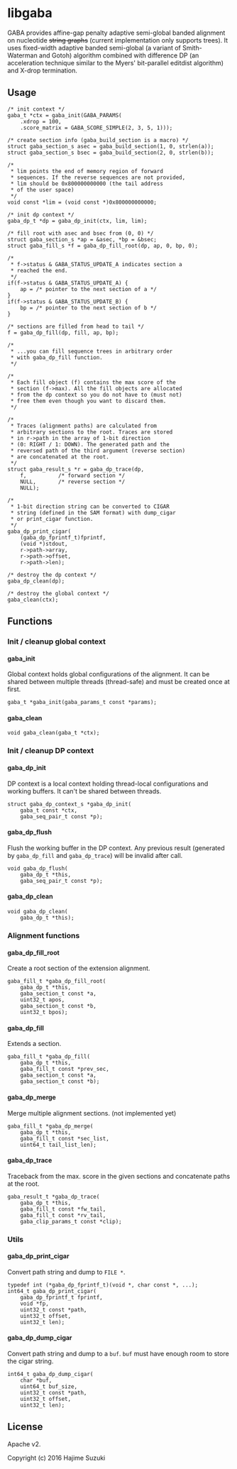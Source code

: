 # libgaba

GABA provides affine-gap penalty adaptive semi-global banded alignment on nucleotide ~~string graphs~~ (current implementation only supports trees). It uses fixed-width adaptive banded semi-global (a variant of Smith-Waterman and Gotoh) algorithm combined with difference DP (an acceleration technique similar to the Myers' bit-parallel editdist algorithm) and X-drop termination.

## Usage

```
/* init context */
gaba_t *ctx = gaba_init(GABA_PARAMS(
	.xdrop = 100,
	.score_matrix = GABA_SCORE_SIMPLE(2, 3, 5, 1)));

/* create section info (gaba_build_section is a macro) */
struct gaba_section_s asec = gaba_build_section(1, 0, strlen(a));
struct gaba_section_s bsec = gaba_build_section(2, 0, strlen(b));

/*
 * lim points the end of memory region of forward
 * sequences. If the reverse sequences are not provided,
 * lim should be 0x800000000000 (the tail address
 * of the user space)
 */
void const *lim = (void const *)0x800000000000;

/* init dp context */
gaba_dp_t *dp = gaba_dp_init(ctx, lim, lim);

/* fill root with asec and bsec from (0, 0) */
struct gaba_section_s *ap = &asec, *bp = &bsec;
struct gaba_fill_s *f = gaba_dp_fill_root(dp, ap, 0, bp, 0);

/*
 * f->status & GABA_STATUS_UPDATE_A indicates section a
 * reached the end.
 */
if(f->status & GABA_STATUS_UPDATE_A) {
	ap = /* pointer to the next section of a */
}
if(f->status & GABA_STATUS_UPDATE_B) {
	bp = /* pointer to the next section of b */
}

/* sections are filled from head to tail */
f = gaba_dp_fill(dp, fill, ap, bp);

/*
 * ...you can fill sequence trees in arbitrary order
 * with gaba_dp_fill function.
 */

/*
 * Each fill object (f) contains the max score of the
 * section (f->max). All the fill objects are allocated
 * from the dp context so you do not have to (must not)
 * free them even though you want to discard them.
 */

/*
 * Traces (alignment paths) are calculated from
 * arbitrary sections to the root. Traces are stored
 * in r->path in the array of 1-bit direction
 * (0: RIGHT / 1: DOWN). The generated path and the
 * reversed path of the third argument (reverse section)
 * are concatenated at the root.
 */
struct gaba_result_s *r = gaba_dp_trace(dp,
	f,			/* forward section */
	NULL,		/* reverse section */
	NULL);

/*
 * 1-bit direction string can be converted to CIGAR
 * string (defined in the SAM format) with dump_cigar
 * or print_cigar function.
 */
gaba_dp_print_cigar(
	(gaba_dp_fprintf_t)fprintf,
	(void *)stdout,
	r->path->array,
	r->path->offset,
	r->path->len);

/* destroy the dp context */
gaba_dp_clean(dp);

/* destroy the global context */
gaba_clean(ctx);
```


## Functions

### Init / cleanup global context

#### gaba\_init

Global context holds global configurations of the alignment. It can be shared between multiple threads (thread-safe) and must be created once at first.

```
gaba_t *gaba_init(gaba_params_t const *params);
```

#### gaba\_clean

```
void gaba_clean(gaba_t *ctx);
```

### Init / cleanup DP context

#### gaba\_dp\_init

DP context is a local context holding thread-local configurations and working buffers. It can't be shared between threads.

```
struct gaba_dp_context_s *gaba_dp_init(
	gaba_t const *ctx,
	gaba_seq_pair_t const *p);
```

#### gaba\_dp\_flush

Flush the working buffer in the DP context. Any previous result (generated by `gaba_dp_fill` and `gaba_dp_trace`) will be invalid after call.

```
void gaba_dp_flush(
	gaba_dp_t *this,
	gaba_seq_pair_t const *p);
```

#### gaba\_dp\_clean

```
void gaba_dp_clean(
	gaba_dp_t *this);
```

### Alignment functions

#### gaba\_dp\_fill\_root

Create a root section of the extension alignment.

```
gaba_fill_t *gaba_dp_fill_root(
	gaba_dp_t *this,
	gaba_section_t const *a,
	uint32_t apos,
	gaba_section_t const *b,
	uint32_t bpos);
```

#### gaba\_dp\_fill

Extends a section.

```
gaba_fill_t *gaba_dp_fill(
	gaba_dp_t *this,
	gaba_fill_t const *prev_sec,
	gaba_section_t const *a,
	gaba_section_t const *b);
```

#### gaba\_dp\_merge

Merge multiple alignment sections. (not implemented yet)

```
gaba_fill_t *gaba_dp_merge(
	gaba_dp_t *this,
	gaba_fill_t const *sec_list,
	uint64_t tail_list_len);
```

#### gaba\_dp\_trace

Traceback from the max. score in the given sections and concatenate paths at the root.

```
gaba_result_t *gaba_dp_trace(
	gaba_dp_t *this,
	gaba_fill_t const *fw_tail,
	gaba_fill_t const *rv_tail,
	gaba_clip_params_t const *clip);
```

### Utils

#### gaba\_dp\_print\_cigar

Convert path string and dump to `FILE *`.

```
typedef int (*gaba_dp_fprintf_t)(void *, char const *, ...);
int64_t gaba_dp_print_cigar(
	gaba_dp_fprintf_t fprintf,
	void *fp,
	uint32_t const *path,
	uint32_t offset,
	uint32_t len);
```

#### gaba\_dp\_dump\_cigar

Convert path string and dump to a `buf`. `buf` must have enough room to store the cigar string.

```
int64_t gaba_dp_dump_cigar(
	char *buf,
	uint64_t buf_size,
	uint32_t const *path,
	uint32_t offset,
	uint32_t len);
```

## License

Apache v2.

Copyright (c) 2016 Hajime Suzuki
